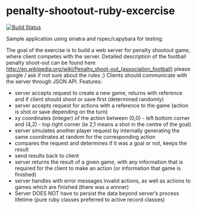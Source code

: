 penalty-shootout-ruby-excercise
===============================

[![Build Status](https://travis-ci.org/defrag/penalty-shootout-ruby-excercise.png)](https://travis-ci.org/defrag/penalty-shootout-ruby-excercise)

Sample application using sinatra and rspec/capybara for testing.



The goal of the exercise is to build a web server for penalty shootout game, where client competes with the server. Detailed description of the football penalty shoot-out can be found here http://en.wikipedia.org/wiki/Penalty_shoot-out_(association_football) please google / ask if not sure about the rules ;)
Clients should communicate with the server through JSON API.
Features:
- server accepts request to create a new game, returns with reference and if client should shoot or save first (determined randomly)
- server accepts request for actions with a reference to the game (action is shot or save depending on the turn)
- xy coordinates (integer) of the action between (0,0) - left bottom corner and (4,2) - top right corner (ie 2,1 means a shot in the centre of the goal)
- server simulates another player request by internally generating the same coordinates at random for the corresponding action
- compares the request and determines if it was a goal or not, keeps the result
- send results back to client
- server returns the result of a given game, with any information that is required for the client to make an action (or information that game is finished)
- server handles with error messages invalid actions, as well as actions to games which are finished (there was a winner)
- Server DOES NOT have to persist the data beyond server’s process lifetime (pure ruby classes preferred to active record classes)

